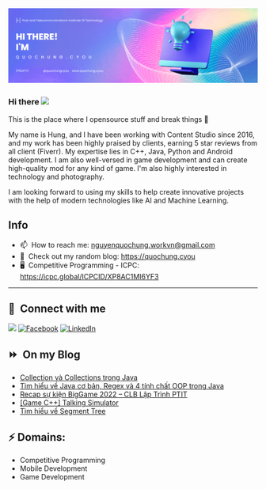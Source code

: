<img src="header.png"></img>
---
### Hi there <a href="https://www.quochung.cyou/"><img src="https://media.giphy.com/media/hvRJCLFzcasrR4ia7z/giphy.gif" width="5%"></a>
This is the place where I opensource stuff and break things :rofl: 

My name is Hung, and I have been working with Content Studio since 2016, and my work has been highly praised by clients, earning 5 star reviews from all client (Fiverr). My expertise lies in C++, Java, Python and Android development. I am also well-versed in game development and can create high-quality mod for any kind of game. I'm also highly interested in technology and photography.

I am looking forward to using my skills to help create innovative projects with the help of modern technologies like AI and Machine Learning.


## Info
- 📫 &nbsp;How to reach me: nguyenquochung.workvn@gmail.com
- 🔗 &nbsp;Check out my random blog: https://quochung.cyou
- 🖥️ &nbsp;Competitive Programming - ICPC: https://icpc.global/ICPCID/XP8AC1MI6YF3
---

## 🔗 &nbsp;**Connect with me**


<a href="mailto:nguyenquochung.workvn@gmail.com"><img src="https://img.shields.io/badge/e‑mail-D14836.svg?style=for-the-badge&logo=GMail&logoColor=white"/></a>
[![Facebook](https://img.shields.io/badge/Facebook-1877F2?style=for-the-badge&logo=facebook&logoColor=white)](https://facebook.com/quochung.cyou) 
[![LinkedIn](https://img.shields.io/badge/LinkedIn-0077B5?style=for-the-badge&logo=linkedin&logoColor=white)](https://linkedin.com/in/quochungcyou) 


## ⏩ &nbsp;On my Blog
<!-- BLOG-POST-LIST:START -->
- [Collection và Collections trong Java](https://quochung.cyou/collection-va-collections-trong-java/)
- [Tìm hiểu về Java cơ bản, Regex và 4 tính chất OOP trong Java](https://quochung.cyou/tim-hieu-ve-java-co-ban-regex-va-4-tinh-chat-oop-trong-java/)
- [Recap sự kiện BigGame 2022 – CLB Lập Trình PTIT](https://quochung.cyou/recap-su-kien-biggame-2022-clb-lap-trinh-ptit/)
- [[Game C++] Talking Simulator](https://quochung.cyou/game-c-talking-simulator%ef%bf%bc/)
- [Tìm hiểu về Segment Tree](https://quochung.cyou/tim-hieu-ve-segment-tree/)
<!-- BLOG-POST-LIST:END -->

## ⚡ Domains:
- Competitive Programming
- Mobile Development
- Game Development
